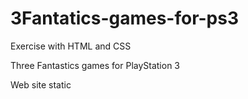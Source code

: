 # 3Fantatics-games-for-ps3

Exercise with HTML and CSS

Three Fantastics games for PlayStation 3

Web site static 
